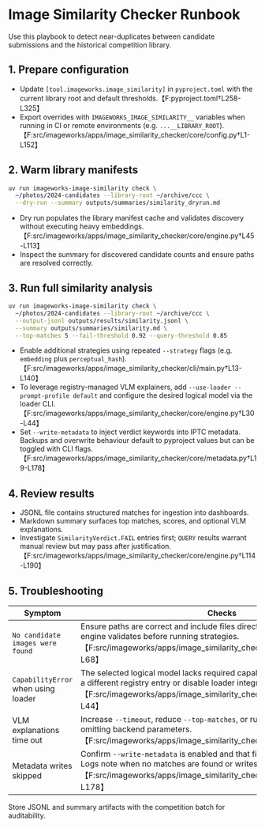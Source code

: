 # Image Similarity Checker Runbook

Use this playbook to detect near-duplicates between candidate submissions and
the historical competition library.

## 1. Prepare configuration
- Update `[tool.imageworks.image_similarity]` in `pyproject.toml` with the current
  library root and default thresholds.【F:pyproject.toml†L258-L325】
- Export overrides with `IMAGEWORKS_IMAGE_SIMILARITY__` variables when running in
  CI or remote environments (e.g. `...__LIBRARY_ROOT`).【F:src/imageworks/apps/image_similarity_checker/core/config.py†L1-L152】

## 2. Warm library manifests
```bash
uv run imageworks-image-similarity check \
  ~/photos/2024-candidates --library-root ~/archive/ccc \
  --dry-run --summary outputs/summaries/similarity_dryrun.md
```
- Dry run populates the library manifest cache and validates discovery without
  executing heavy embeddings.【F:src/imageworks/apps/image_similarity_checker/core/engine.py†L45-L113】
- Inspect the summary for discovered candidate counts and ensure paths are
  resolved correctly.

## 3. Run full similarity analysis
```bash
uv run imageworks-image-similarity check \
  ~/photos/2024-candidates --library-root ~/archive/ccc \
  --output-jsonl outputs/results/similarity.jsonl \
  --summary outputs/summaries/similarity.md \
  --top-matches 5 --fail-threshold 0.92 --query-threshold 0.85
```
- Enable additional strategies using repeated `--strategy` flags (e.g. `embedding`
  plus `perceptual_hash`).【F:src/imageworks/apps/image_similarity_checker/cli/main.py†L13-L140】
- To leverage registry-managed VLM explainers, add `--use-loader --prompt-profile
  default` and configure the desired logical model via the loader CLI.【F:src/imageworks/apps/image_similarity_checker/core/engine.py†L30-L44】
- Set `--write-metadata` to inject verdict keywords into IPTC metadata. Backups
  and overwrite behaviour default to pyproject values but can be toggled with
  CLI flags.【F:src/imageworks/apps/image_similarity_checker/core/metadata.py†L19-L178】

## 4. Review results
- JSONL file contains structured matches for ingestion into dashboards.
- Markdown summary surfaces top matches, scores, and optional VLM explanations.
- Investigate `SimilarityVerdict.FAIL` entries first; `QUERY` results warrant
  manual review but may pass after justification.【F:src/imageworks/apps/image_similarity_checker/core/engine.py†L114-L190】

## 5. Troubleshooting
| Symptom | Checks |
| --- | --- |
| `No candidate images were found` | Ensure paths are correct and include files directly, not just directories; the engine validates before running strategies.【F:src/imageworks/apps/image_similarity_checker/core/engine.py†L45-L68】 |
| `CapabilityError` when using loader | The selected logical model lacks required capabilities (vision/tool). Choose a different registry entry or disable loader integration.【F:src/imageworks/apps/image_similarity_checker/core/engine.py†L30-L44】 |
| VLM explanations time out | Increase `--timeout`, reduce `--top-matches`, or run without explanations by omitting backend parameters.【F:src/imageworks/apps/image_similarity_checker/cli/main.py†L83-L180】 |
| Metadata writes skipped | Confirm `--write-metadata` is enabled and that filesystem paths are writable. Logs note when no matches are found or writes are skipped.【F:src/imageworks/apps/image_similarity_checker/core/metadata.py†L19-L178】 |

Store JSONL and summary artifacts with the competition batch for auditability.
